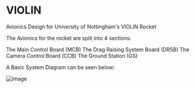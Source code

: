 # VIOLIN
Avionics Design for University of Nottingham's VIOLIN Rocket

The Avionics for the rocket are split into 4 sections:

  The Main Control Board (MCB)
  The Drag Raising System Board (DRSB)
  The Camera Control Board (CCB)
  The Ground Station (GS)
  
A Basic System Diagram can be seen below:

![image](https://user-images.githubusercontent.com/121640989/210010083-771a2b8f-4718-4cb3-8070-6f1b1c3217fa.png)


